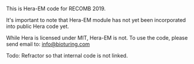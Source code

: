This is Hera-EM code for RECOMB 2019. 

It's important to note that Hera-EM module has not yet been incorporated into public Hera code yet. 

While Hera is licensed under MIT, Hera-EM is not. To use the code, please send email to: info@bioturing.com


Todo: Refractor so that internal code is not linked.
